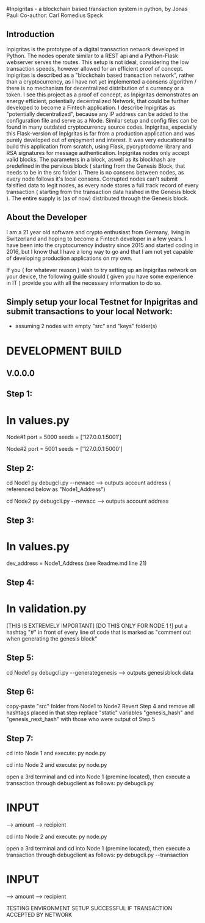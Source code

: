 #Inpigritas - a blockchain based transaction system in python, by Jonas Pauli
Co-author: Carl Romedius Speck

## Introduction
Inpigritas is the prototype of a digital transaction network developed in Python.
The nodes operate similar to a REST api and a Python-Flask webserver serves the routes. This setup is not ideal, considering the low transaction speeds, however allowed for an efficient proof of concept. Inpigritas is described as a "blockchain based transaction network", rather than a cryptocurrency, as I have not yet implemented a consens algorithm / there is no mechanism for decentralized distribution of a currency or a token. I see this project as a proof of concept, as Inpigritas demonstrates an energy efficient, potentially decentralized Network, that could be further developed to become a Fintech application.
I describe Inpigritas as "potentially decentralized", because any IP address can be added to the configuration file and serve as a Node. Similar setup and config files can be found in many outdated cryptocurrency source codes. Inpigritas, especially this Flask-version of Inpigritas is far from a production application and was purely developed out of enjoyment and interest. It was very educational to build this application from scratch, using Flask, pycryptodome library and RSA signatures for message authentication. 
Inpigritas nodes only accept valid blocks. The parameters in a block, aswell as its blockhash are predefined in the pervious block 
( starting from the Genesis Block, that needs to be in the src folder ). There is no consens between nodes, as every node follows it's local consens. Corrupted nodes can't submit falsified data to legit nodes, as every node stores a full track record of every transaction ( starting from the transaction data hashed in the Genesis block ). The entire supply is (as of now) distributed through the Genesis block. 

## About the Developer
I am a 21 year old software and crypto enthusiast from Germany, living in Switzerland and hoping to become a Fintech developer in a few years. I have been into the cryptocurrency industry since 2015 and started coding in 2016, but I know that I have a long way to go and that I am not yet capable of developing production applications on my own.

If you ( for whatever reason ) wish to try setting up an Inpigritas network on your device, the following guide should ( given you have some experience in IT ) provide you with all the necessary information to do so. 

## Simply setup your local Testnet for Inpigritas and submit transactions to your local Network:
- assuming 2 nodes with empty "src" and "keys" folder(s)

# DEVELOPMENT BUILD
## V.0.0.0

## Step 1:
 # In values.py
   Node#1
   port = 5000
   seeds = ['127.0.0.1:5001']

   Node#2
   port = 5001
   seeds = ['127.0.0.1:5000']
## Step 2:
   cd Node1
   py debugcli.py --newacc
   --> outputs account address ( referenced below as "Node1_Address")

   cd Node2
   py debugcli.py --newacc
   --> outputs account address
## Step 3:
 # In values.py
   dev_address = Node1_Address (see Readme.md line 21)
## Step 4:
 # In validation.py
 [THIS IS EXTREMELY IMPORTANT]
 [DO THIS ONLY FOR NODE 1 !]
   put a hashtag "#" in front of every line of code that is marked as "comment out when generating the genesis block"
## Step 5:
  cd Node1
  py debugcli.py --generategenesis
  --> outputs genesisblock data
## Step 6:
   copy-paste "src" folder from Node1 to Node2
   Revert Step 4 and remove all hashtags placed in that step
   replace "static" variables "genesis_hash" and "genesis_next_hash" with those who were output of Step 5
## Step 7:
   cd into Node 1 and execute:
   py node.py

   cd into Node 2 and execute:
   py node.py

   open a 3rd terminal and cd into Node 1 (premine located),
   then execute a transaction through debugclient as follows:
   py debugcli.py
   # INPUT
   --> amount
   --> recipient

   cd into Node 2 and execute:
   py node.py

   open a 3rd terminal and cd into Node 1 (premine located),
   then execute a transaction through debugclient as follows:
   py debugcli.py --transaction
   # INPUT
   --> amount
   --> recipient

TESTING ENVIRONMENT SETUP SUCCESSFUL IF TRANSACTION ACCEPTED BY NETWORK

